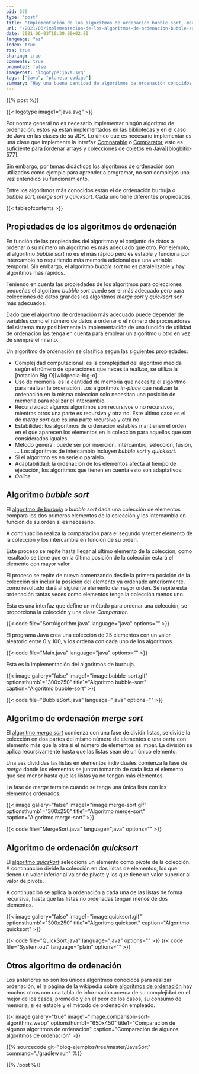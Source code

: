 ```yaml
---
pid: 579
type: "post"
title: "Implementación de los algoritmos de ordenación bubble sort, merge sort y quicksort en Java"
url: "/2021/06/implementacion-de-los-algoritmos-de-ordenacion-bubble-sort-merge-sort-y-quicksort-en-java/"
date: 2021-06-03T19:30:00+02:00
language: "es"
index: true
rss: true
sharing: true
comments: true
promoted: false
imagePost: "logotype:java.svg"
tags: ["java", "planeta-codigo"]
summary: "Hay una buena cantidad de algoritmos de ordenación conocidos, entre los más conocidos está el _bubble sort_, el _merge sort_ y el _quicksort_. No es imprescindible conocerlos todos ni implementarlos ya que las librerías y clases del JDK ya los implementan. Sin embargo, son utilizados como ejemplo para implementar un algoritmo al empezar a programar en un lenguaje de programación."
---
```


{{% post %}}

{{< logotype image1="java.svg" >}}

Por norma general no es necesario implementar ningún algoritmo de ordenación, estos ya están implementados en las bibliotecas y en el caso de Java en las clases de su JDK. Lo único que es necesario implementar es una clase que implemente la interfaz [Comparable](javadoc11:java.base/java/lang/Comparable.html) o [Comparator](javadoc11:java.base/java/util/Comparator.html), esto es suficiente para [ordenar arrays y colecciones de objetos en Java][blogbitix-577].

Sin embargo, por temas didácticos los algoritmos de ordenación son utilizados como ejemplo para aprender a programar, no son complejos una vez entendido su funcionamiento.

Entre los algoritmos más conocidos están el de ordenación burbuja o _bubble sort_, _merge sort_  y _quicksort_. Cada uno tiene diferentes propiedades.

{{< tableofcontents >}}

## Propiedades de los algoritmos de ordenación

En función de las propiedades del algoritmo y el conjunto de datos a ordenar o su número un algoritmo es más adecuado que otro. Por ejemplo, el algoritmo _bubble sort_ no es el más rápido pero es estable y funciona por intercambio no requiriendo más memoria adicional que una variable temporal. Sin embargo, el algoritmo _bubble sort_ no es paralelizable y hay algoritmos más rápidos.

Teniendo en cuenta las propiedades de los algoritmos para colecciones pequeñas el algoritmo _bubble sort_ puede ser el más adecuado pero para colecciones de datos grandes los algoritmos _merge sort_ y _quicksort_ son más adecuados.

Dado que el algoritmo de ordenación más adecuado puede depender de variables como el número de datos a ordenar o el número de procesadores del sistema muy posiblemente la implementación de una función de utilidad de ordenación las tenga en cuenta para emplear un algoritmo u otro en vez de siempre el mismo.

Un algoritmo de ordenación se clasifica según las siguientes propiedades:

* Complejidad computacional: es la complejidad del algoritmo medida según el número de operaciones que necesita realizar, se utiliza la [notación Big O][wikipedia-big-o].
* Uso de memoria: es la cantidad de memoria que necesita el algoritmo para realizar la ordenación. Los algoritmos _in-place_ que realizan la ordenación en la misma colección solo necesitan una posición de memoria para realizar el intercambio.
* Recursividad: algunos algoritmos son recursivos o no recursivos, mientras otros una parte es recursiva y otra no.  Este último caso es el de _merge sort_ que es una parte recursiva y otra no.
* Estabilidad: los algoritmos de ordenación estables mantienen el orden en el que aparecen los elementos en la colección para aquellos que son considerados iguales.
* Método general: puede ser por inserción, intercambio, selección, fusión, ... Los algoritmos de intercambio incluyen _bubble sort_ y _quicksort_.
* Si el algoritmo es en serie o paralelo.
* Adaptabilidad: la ordenación de los elementos afecta al tiempo de ejecución, los algoritmos que tienen en cuenta esto son adaptativos.
* _Online_

## Algoritmo _bubble sort_

El [algoritmo de burbuja](https://en.wikipedia.org/wiki/Bubble_sort) o _bubble sort_ dada una colección de elementos compara los dos primeros elementos de la colección y los intercambia en función de su orden si es necesario.

A continuación realiza la comparación para el segundo y tercer elemento de la colección y los intercambia en función de su orden.

Este proceso se repite hasta llegar al último elemento de la colección, como resultado se tiene que en la última posición de la colección estará el elemento con mayor valor.

El proceso se repite de nuevo comenzando desde la primera posición  de la colección sin incluir la posición del elemento ya ordenado anteriormente, como resultado dará al siguiente elemento de mayor orden. Se repite esta ordenación tantas veces como elementos tenga la colección menos uno.

Esta es una interfaz que define un método para ordenar una colección, se proporciona la colección y una clase _Comparator_.

{{< code file="SortAlgorithm.java" language="java" options="" >}}

El programa Java crea una colección de 25 elementos con un valor aleatorio entre 0 y 100, y los ordena con cada uno de los algoritmos.

{{< code file="Main.java" language="java" options="" >}}

Esta es la implementación del algoritmos de burbuja.

{{< image
    gallery="false"
    image1="image:bubble-sort.gif" optionsthumb1="300x250" title1="Algoritmo bubble-sort"
    caption="Algoritmo bubble-sort" >}}

{{< code file="BubbleSort.java" language="java" options="" >}}

## Algoritmo de ordenación _merge sort_

El [algoritmo _merge sort_](https://en.wikipedia.org/wiki/Merge_sort) comienza con una fase de dividir listas, se divide la colección en dos partes del mismo número de elementos o una parte con elemento más que la otra si el número de elementos es impar. La división se aplica recursivamente hasta que las listas sean de un único elemento.

Una vez divididas las listas en elementos individuales comienza la fase de _merge_ donde los elementos se juntan tomando de cada lista el elemento que sea menor hasta que las listas ya no tengan más elementos.

La fase de _merge_ termina cuando se tenga una única lista con los elementos ordenados.

{{< image
    gallery="false"
    image1="image:merge-sort.gif" optionsthumb1="300x250" title1="Algoritmo merge-sort"
    caption="Algoritmo merge-sort" >}}

{{< code file="MergeSort.java" language="java" options="" >}}

## Algoritmo de ordenación _quicksort_

El [algoritmo _quicskort_](https://en.wikipedia.org/wiki/Quicksort)  selecciona un elemento como pivote de la colección. A continuación divide la colección en dos listas de elementos, los que tienen un valor inferior al valor de pivote y los que tiene un valor superior al valor de pivote.

A continuación se aplica la ordenación a cada una de las listas de forma recursiva, hasta que las listas no ordenadas tengan menos de dos elementos.

{{< image
    gallery="false"
    image1="image:quicksort.gif" optionsthumb1="300x250" title1="Algoritmo quicksort"
    caption="Algoritmo quicksort" >}}

{{< code file="QuickSort.java" language="java" options="" >}}
{{< code file="System.out" language="plain" options="" >}}

## Otros algoritmo de ordenación

Los anteriores no son los únicos algoritmos conocidos para realizar ordenación, el la página de la wikipedia sobre [algoritmos de ordenación](https://en.wikipedia.org/wiki/Sorting_algorithm) hay muchos otros con una tabla de información acerca de su complejidad en el mejor de los casos, promedio y en el peor de los casos, su consumo de memoria, si es estable y el método de ordenación empleado.

{{< image
    gallery="true"
    image1="image:comparison-sort-algorithms.webp" optionsthumb1="650x450" title1="Comparación de algunos algoritmos de ordenación"
    caption="Comparación de algunos algoritmos de ordenación" >}}

{{% sourcecode git="blog-ejemplos/tree/master/JavaSort" command="./gradlew run" %}}

{{% /post %}}
